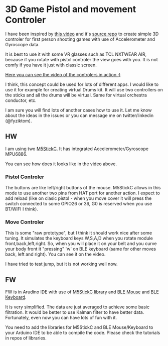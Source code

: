 # 3D Game Pistol and movement Controler

I have been inspired by [this video](https://www.youtube.com/watch?v=Sfhd0QZ0_Gs) and it's [source repo](https://github.com/BKTRIE/M5StickC_3D-Mouse) to create simple 3D controler for first person shooting games with use of Accelerometer and Gyroscope data.

It is best to use it with some VR glasses such as TCL NXTWEAR AIR, because if you rotate with pistol controler the view goes with you. It is not comfy if you have it just with classic screen.

[Here you can see the video of the controlers in action :)](https://youtu.be/Yo82Z4Cer4w) 

I think, this concept could be used for lots of different apps. I would like to use it for example for creating virtual Drums kit. It will use two controllers on the sticks and all the drums will be virtual. Same for virtual orchestra conductor, etc.

I am sure you will find lots of another cases how to use it. Let me know about the ideas in the issues or you can message me on twitter/linkedin (@fyziktom).

## HW

I am using two [M5StickC](https://shop.m5stack.com/products/stick-c). It has integrated Accelerometer/Gyroscope MPU6886.

You can see how does it looks like in the video above. 

### Pistol Controler

The buttons are like left/right buttons of the mouse. M5StickC allows in this mode to use another two pins from HAT port for another action. I expect to add reload (like on clasic pistol - when you move cover it will press the switch connected to some GPIO26 or 36, G0 is reserved when you use BT/WIFI I think). 

### Move Controler

This is some "raw prototype", but I think it should work nice after some tuning. It simulates the keyboard keys W,S,A,D when you rotate module front,back,left,right. So, when you will place it on your belt and you curve your body front it "pressing" 'w' on BLE keyboard (same for other moves back, left and right). You can see it on the video.

I have tried to test jump, but it is not working well now.

## FW

FW is in Arudino IDE with use of [M5StickC library](https://github.com/m5stack/M5StickC/) and [BLE Mouse](https://github.com/T-vK/ESP32-BLE-Mouse) and [BLE Keyboard](https://github.com/T-vK/ESP32-BLE-Keyboard).

It is very simplified. The data are just averaged to achieve some basic filtration. It would be better to use Kalman filter to have better data. Fortunately, even now you can have lots of fun with it. 

You need to add the libraries for M5StickC and BLE Mouse/Keyboard to your Arduino IDE to be able to compile the code. Please check the tutorials in repos of libraries. 

